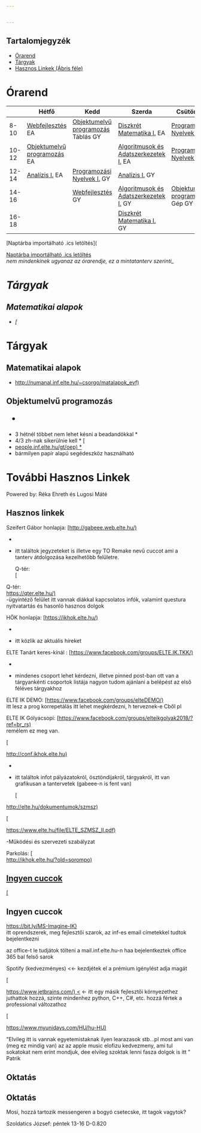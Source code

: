 ```yaml
--- 


---
```


## Tartalomjegyzék

*   [Órarend](#%C3%93rarend)
*   [Tárgyak](#t%C3%A1rgyak)
*   [Hasznos Linkek (Ábris féle)](#tov%C3%A1bbi-hasznos-linkek)

# Órarend

||Hétfő|Kedd|Szerda|Csütörtök|Péntek|
|--- |--- |--- |--- |--- |--- |
|8-10|[Webfejlesztés](#web) EA|[Objektumelvű programozás](#obj) Táblás GY|[Diszkrét Matematika I.](#dm1) EA|[Programozási Nyelvek II.](#pny2)||
|10-12|[Objektumelvű programozás](#obj) EA||[Algoritmusok és Adatszerkezetek I.](#alg) EA|[Programozási Nyelvek I.](#pny1)||
|12-14|[Analízis I.](#anal) EA|[Programozási Nyelvek I.](#pny1) GY|[Analízis I.](#anal) GY|||
|14-16||[Webfejlesztés](#web) GY|[Algoritmusok és Adatszerkezetek I.](#alg) GY|[Objektumelvű programozás](#obj) Gép GY||
|16-18|||[Diszkrét Matematika I.](#dm1) GY|||


[Naptárba importálható .ics letöltés](<p><a href="https://hallgato.neptun.elte.hu/cal/cal.ashx?id=00FC8D3C78B74F112038936A1904DE48E6A98272D7B270C90D129754665EC7482B061661E3833FAF.ics)  
_">Naptárba importálható .ics letöltés</a><br>
<em>nem mindenkinek ugyanaz az órarendje, ez a mintatanterv szerinti_

# Tárgyak

## Matematikai alapok

*   [</em></p>
<h1 id="tárgyak">Tárgyak</h1>
<h2 id="matematikai-alapok">Matematikai alapok</h2>
<ul>
<li><a href="http://numanal.inf.elte.hu/~csorgo/matalapok_evf](">http://numanal.inf.elte.hu/~csorgo/matalapok_evf)

## </a></li>
</ul>
<h2 id="objektumelvű-programozás">Objektumelvű programozás

*   </h2>
<ul>
<li>3 hétnél többet nem lehet késni a beadandókkal
*   </li>
<li>4/3 zh-nak sikerülnie kell
*   [</li>
<li><a href="http://people.inf.elte.hu/gt/oep](http://">people.inf.elte.hu/gt/oep)
*   </a></li>
<li>bármilyen papír alapú segédeszköz használható

# </li>
</ul>
<h1 id="további-hasznos-linkek">További Hasznos Linkek

</h1>
<p>Powered by: Réka Ehreth és Lugosi Máté

## </p>
<h2 id="hasznos-linkek">Hasznos linkek

</h2>
<p>Szeifert Gábor honlapja: [<a href="http://gabeee.web.elte.hu/](">http://gabeee.web.elte.hu/)

*   </a></p>
<ul>
<li>itt találtok jegyzeteket is illetve egy TO Remake nevű cuccot ami a tanterv átdolgozása kezelhetőbb felületre.

Q-tér:  
[</li>
</ul>
<p>Q-tér:<br>
<a href="https://qter.elte.hu/](">https://qter.elte.hu/)  </a><br>
-ügyintéző felület itt vannak diákkal kapcsolatos infók, valamint questura nyitvatartás és hasonló hasznos dolgok

</p>
<p>HÖK honlapja: [<a href="https://ikhok.elte.hu/](">https://ikhok.elte.hu/)

*   </a></p>
<ul>
<li>itt közlik az aktuális híreket

</li>
</ul>
<p>ELTE Tanárt keres-kínál : [<a href="https://www.facebook.com/groups/ELTE.IK.TKK/](">https://www.facebook.com/groups/ELTE.IK.TKK/)

*   </a></p>
<ul>
<li>mindenes csoport lehet kérdezni, illetve pinned post-ban ott van a tárgyankénti csoportok listája nagyon tudom ajánlani a belépést az első féléves tárgyakhoz

</li>
</ul>
<p>ELTE IK DEMO: [<a href="https://www.facebook.com/groups/elteDEMO/](">https://www.facebook.com/groups/elteDEMO/)  </a><br>
itt lesz a prog korrepetálás itt lehet megkérdezni, h terveznek-e Cből pl

</p>
<p>ELTE IK Gólyacsopi: [<a href="https://www.facebook.com/groups/elteikgolyak2018/?ref=br_rs](">https://www.facebook.com/groups/elteikgolyak2018/?ref=br_rs)  </a><br>
remélem ez meg van.

[</p>
<p><a href="http://conf.ikhok.elte.hu](">http://conf.ikhok.elte.hu)

*   </a></p>
<ul>
<li>itt találtok infot pályázatokról, ösztöndijakról, tárgyakról, itt van grafikusan a tantervetek (gabeee-n is fent van)

[</li>
</ul>
<p><a href="http://elte.hu/dokumentumok/szmsz](">http://elte.hu/dokumentumok/szmsz)

[</a></p>
<p><a href="https://www.elte.hu/file/ELTE_SZMSZ_II.pdf](">https://www.elte.hu/file/ELTE_SZMSZ_II.pdf)

</a></p>
<p>-Működési és szervezeti szabályzat

</p>
<p>Parkolás:  
[<br>
<a href="http://ikhok.elte.hu/?old=sorompo](">http://ikhok.elte.hu/?old=sorompo)

## Ingyen cuccok

[</a></p>
<h2 id="ingyen-cuccok">Ingyen cuccok</h2>
<p><a href="https://bit.ly/MS-Imagine-IK](">https://bit.ly/MS-Imagine-IK)  </a><br>
itt oprendszerek, meg fejlesztői szarok, az inf-es email címetekkel tudtok bejelentkezni

</p>
<p>az office-t le tudjátok tölteni a mail.inf.elte.hu-n haa bejelentkeztek office 365 bal felső sarok

</p>
<p>Spotify (kedvezményes) <&lt;- kezdjétek el a prémium igénylést adja magát

[</p>
<p><a href="https://www.jetbrains.com/](">https://www.jetbrains.com/) <</a> &lt;- itt egy másik fejlesztői környezethez juthattok hozzá, szinte mindenhez python, C++, C#, etc. hozzá fértek a professional változathoz

[</p>
<p><a href="https://www.myunidays.com/HU/hu-HU](">https://www.myunidays.com/HU/hu-HU)

</a></p>
<p>"Elvileg itt is vannak egyetemistaknak ilyen learazasok stb…pl most ami van (meg ez mindig van) az az apple music elofizu kedvezmeny, ami tul sokatokat nem erint mondjuk, dee elvileg szoktak lenni fasza dolgok is itt " Patrik

## Oktatás

</p>
<h2 id="oktatás">Oktatás</h2>
<p>Mosi, hozzá tartozik messengeren a bogyó csetecske, itt tagok vagytok?

</p>
<p>Szoldatics József: péntek 13-16 D-0.820</p>

<!--stackedit_data:
eyJoaXN0b3J5IjpbMTI2NjEzNzI3N119
-->
